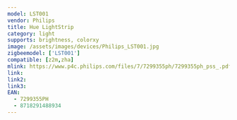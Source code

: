 ```yaml
---
model: LST001
vendor: Philips
title: Hue LightStrip
category: light
supports: brightness, colorxy
image: /assets/images/devices/Philips_LST001.jpg
zigbeemodel: ['LST001']
compatible: [z2m,zha]
mlink: https://www.p4c.philips.com/files/7/7299355ph/7299355ph_pss_.pdf
link: 
link2: 
link3: 
EAN: 
  - 7299355PH
  - 8718291488934
---
```

